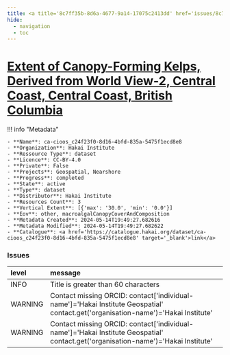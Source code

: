 ```yaml
---
title: <a title='8c7ff35b-8d6a-4677-9a14-17075c2413dd' href='issues/8c7ff35b-8d6a-4677-9a14-17075c2413dd/' target='_blank'>Extent of Canopy-Forming Kelps, Derived from World View-2, Central Coast, Central Coast, British Columbia</a>
hide:
  - navigation
  - toc
---
```


# <a title='8c7ff35b-8d6a-4677-9a14-17075c2413dd' href='issues/8c7ff35b-8d6a-4677-9a14-17075c2413dd/' target='_blank'>Extent of Canopy-Forming Kelps, Derived from World View-2, Central Coast, Central Coast, British Columbia</a>

<div id='map'></div>

!!! info "Metadata"
    
    - **Name**: ca-cioos_c24f23f0-8d16-4bfd-835a-5475f1ecd8e8 
    - **Organization**: Hakai Institute 
    - **Ressource Type**: dataset 
    - **Licence**: CC-BY-4.0 
    - **Private**: False 
    - **Projects**: Geospatial, Nearshore 
    - **Progress**: completed 
    - **State**: active 
    - **Type**: dataset 
    - **Distributor**: Hakai Institute 
    - **Resources Count**: 3 
    - **Vertical Extent**: [{'max': '30.0', 'min': '0.0'}] 
    - **Eov**: other, macroalgalCanopyCoverAndComposition 
    - **Metadata Created**: 2024-05-14T19:49:27.682616 
    - **Metadata Modified**: 2024-05-14T19:49:27.682622 
    - **Catalogue**: <a href='https://catalogue.hakai.org/dataset/ca-cioos_c24f23f0-8d16-4bfd-835a-5475f1ecd8e8' target='_blank'>link</a> 

### Issues

| level   | message                                                                                                                           |
|:--------|:----------------------------------------------------------------------------------------------------------------------------------|
| INFO    | Title is greater than 60 characters                                                                                               |
| WARNING | Contact missing ORCID: contact['individual-name']='Hakai Institute Geospatial' contact.get('organisation-name')='Hakai Institute' |
| WARNING | Contact missing ORCID: contact['individual-name']='Hakai Institute Geospatial' contact.get('organisation-name')='Hakai Institute' |

<script>
   document.addEventListener("DOMContentLoaded", function() {
    var map = L.map('map').setView([51.505, -125.09], 5);
    L.tileLayer('https://tile.openstreetmap.org/{z}/{x}/{y}.png', {
        maxZoom: 19,
        attribution: '&copy; <a href="http://www.openstreetmap.org/copyright">OpenStreetMap</a>'
    }).addTo(map);
    var geojsonFeature = {
        "type": "Feature",
        "properties": {
            "name" : "<a title='8c7ff35b-8d6a-4677-9a14-17075c2413dd' href='issues/8c7ff35b-8d6a-4677-9a14-17075c2413dd/' target='_blank'>Extent of Canopy-Forming Kelps, Derived from World View-2, Central Coast, Central Coast, British Columbia</a>"
        },
        "geometry": {'type': 'Polygon', 'coordinates': [[[-128.6993408203125, 51.31001339554933], [-127.65014648437497, 51.31001339554933], [-127.65014648437497, 52.221069523572794], [-128.6993408203125, 52.221069523572794], [-128.6993408203125, 51.31001339554933]]]}
    }
    L.geoJSON(geojsonFeature).addTo(map);
   })
</script>
